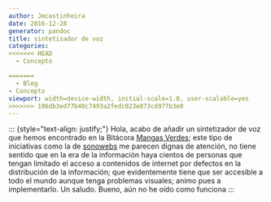```yaml
---
author: Jmcastinheira
date: 2016-12-28
generator: pandoc
title: sintetizador de voz
categories:
<<<<<<< HEAD
  - Concepto

=======
  - Blog
- Concepto
viewport: width=device-width, initial-scale=1.0, user-scalable=yes
>>>>>>> 186db3ed77b40c7493a2fedc023e873cd977b3e0
---
```




::: {style="text-align: justify;"}
Hola, acabo de añadir un sintetizador de voz que hemos encontrado en la
Bitácora [Mangas Verdes](http://mangasverdes.es/); este tipo de
iniciativas como la de [sonowebs](http://www.sonowebs.com/index.php) me
parecen dignas de atención, no tiene sentido que en la era de la
información haya cientos de personas que tengan limitado el acceso a
contenidos de internet por defectos en la distribución de la
información; que evidentemente tiene que ser accesible a todo el mundo
aunque tenga problemas visuales; animo pues a implementarlo. Un saludo.
Bueno, aún no he oído como funciona
:::
